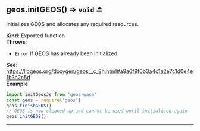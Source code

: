 <a name="exp_module_geos--geos.initGEOS"></a>

## geos.initGEOS() ⇒ <code>void</code> ⏏
Initializes GEOS and allocates any required resources.

**Kind**: Exported function  
**Throws**:

- <code>Error</code> If GEOS has already been initialized.

**See**: https://libgeos.org/doxygen/geos__c_8h.html#a9a6f9f0b3a4c1a2e7c1d0e4e1b3a2c5d  
**Example**  
```js
import initGeosJs from 'geos-wasm'
const geos = require('geos')
geos.finishGEOS()
// GEOS is now cleaned up and cannot be used until initialized again
geos.initGEOS()
```

---
